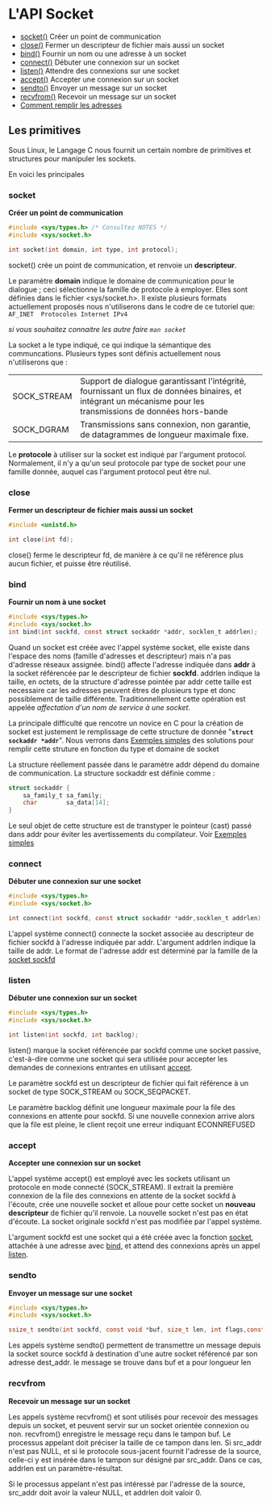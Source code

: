 # L'API Socket

* [socket()](#socket) Créer un point de communication
* [close()](#close) Fermer un descripteur de fichier mais aussi un socket
* [bind()](#bind) Fournir un nom ou une adresse à un socket
* [connect()](#connect) Débuter une connexion sur un socket
* [listen()](#listen) Attendre des connexions sur une socket
* [accept()](#accept) Accepter une connexion sur un socket
* [sendto()](#sendto) Envoyer un message sur un socket
* [recvfrom()](#recvfrom) Recevoir un message sur un socket
* [Comment remplir les adresses](../GetAddr/)

## Les primitives

Sous Linux, le Langage C nous fournit un certain nombre de primitives et structures pour manipuler les sockets.

En voici les principales

### socket

**Créer un point de communication**

```C
#include <sys/types.h> /* Consultez NOTES */
#include <sys/socket.h>

int socket(int domain, int type, int protocol);
```

socket() crée un point de communication, et renvoie un **descripteur**.

Le  paramètre  **domain**  indique le domaine de communication pour le dialogue ; ceci sélectionne la famille de protocole à employer. Elles sont définies  dans le fichier <sys/socket.h>. Il existe plusieurs formats actuellement proposés nous n'utiliserons dans le codre de ce tutoriel que:
`AF_INET  Protocoles Internet IPv4`

*si vous souhaitez connaitre les autre faire `man socket`*

La socket a le type indiqué, ce qui indique la sémantique des  communcations. Plusieurs types sont définis actuellement nous n'utiliserons que :

<table>
<tr>
<td>SOCK_STREAM</td><td>Support  de dialogue garantissant l'intégrité,     fournissant un flux de données binaires, et intégrant un mécanisme pour les transmissions de données hors-bande</td></tr>
<tr><td>SOCK_DGRAM</td><td>Transmissions  sans  connexion,  non garantie, de datagrammes de longueur maximale fixe.</td></tr>
</table>

Le **protocole** à utiliser sur la socket est indiqué par l'argument protocol.  Normalement, il n'y a qu'un seul protocole par type de socket pour une famille donnée, auquel cas l'argument protocol peut être nul.


### close 
**Fermer un descripteur de fichier mais aussi un socket**

```C
#include <unistd.h>

int close(int fd);
```
close()  ferme  le  descripteur  fd, de manière à ce qu'il ne référence plus aucun fichier, et puisse être réutilisé.


### bind 
**Fournir un nom à une socket**

```C
#include <sys/types.h>
#include <sys/socket.h>
int bind(int sockfd, const struct sockaddr *addr, socklen_t addrlen);
```

Quand  un socket est créée avec l'appel système socket, elle existe dans l'espace des noms (famille  d'adresses et descripteur)  mais  n'a  pas  d'adresse réseaux assignée. bind() affecte l'adresse indiquée dans **addr** à la socket référencée par le descripteur de fichier **sockfd**. addrlen indique la taille, en  octets, de la structure d'adresse pointée par addr cette taille est necessaire car les adresses peuvent êtres de plusieurs type et donc possiblement de taille différente. Traditionnellement cette opération est appelée *affectation d'un nom de service à une socket*.

La principale difficulté que rencotre un novice en C pour la création de socket est justement le remplissage de cette structure de donnée "__`struct sockaddr *addr`__". Nous verrons dans [Exemples simples](Exemples/) des solutions pour remplir cette struture en fonction du type et domaine de socket

La structure réellement passée dans le paramètre addr dépend du domaine de communication. La structure sockaddr est définie comme :

```C
struct sockaddr {
    sa_family_t sa_family;
    char        sa_data[14];
}
```

Le seul objet de cette structure est de transtyper  le  pointeur (cast) passé dans addr pour éviter les avertissements du compilateur. Voir [Exemples simples](Exemples/)

### connect
**Débuter une connexion sur une socket**

```C
#include <sys/types.h>
#include <sys/socket.h>

int connect(int sockfd, const struct sockaddr *addr,socklen_t addrlen);
```
L'appel système connect() connecte la socket associée au descripteur de fichier sockfd  à  l'adresse  indiquée  par  addr.  L'argument  addrlen indique  la  taille  de addr. Le format de l'adresse addr est déterminé par la famille de la [socket sockfd](#socket)

### listen
**Débuter une connexion sur un socket**

```C
#include <sys/types.h> 
#include <sys/socket.h>

int listen(int sockfd, int backlog);
```

listen()  marque  la socket référencée par sockfd comme une socket passive, c'est-à-dire comme une socket qui sera utilisée pour accepter les demandes de connexions entrantes en utilisant [accept](#accept).

Le  paramètre sockfd est un descripteur de fichier qui fait référence à un socket de type SOCK_STREAM ou SOCK_SEQPACKET.

Le paramètre backlog définit une longueur maximale  pour  la  file  des connexions  en  attente  pour  sockfd. Si une nouvelle connexion arrive alors que la file est pleine, le client  reçoit  une  erreur  indiquant ECONNREFUSED

### accept
**Accepter une connexion sur un socket**

L'appel système accept() est employé avec les sockets utilisant un protocole en mode connecté (SOCK_STREAM).  Il  extrait  la première  connexion  de  la file des connexions en attente de la socket sockfd à l'écoute, crée une nouvelle socket et alloue pour cette socket un  **nouveau  descripteur**  de  fichier qu'il renvoie. La nouvelle socket n'est pas en état d'écoute. La socket originale sockfd n'est pas  modifiée par l'appel système.

L'argument  sockfd  est  une  socket  qui  a été créée avec la fonction [socket](#socket),  attachée  à  une  adresse  avec  [bind](#bind),  et  attend   des connexions après un appel [listen](#listen).

### sendto
**Envoyer un message sur une socket**

```C
#include <sys/types.h>
#include <sys/socket.h>

ssize_t sendto(int sockfd, const void *buf, size_t len, int flags,const struct sockaddr *dest_addr, socklen_t addrlen);
```

Les appels système sendto() permettent de transmettre un message depuis la socket source sockfd à destination d'une autre socket référencé par son adresse dest_addr. le message se trouve dans buf et a pour longueur len

### recvfrom
**Recevoir un message sur un socket**
 
 Les  appels  système recvfrom() et sont utilisés pour recevoir des messages depuis un socket, et peuvent servir sur un socket orientée connexion ou non. recvfrom() enregistre le message reçu dans le tampon buf. Le processus appelant doit préciser la taille de ce tampon dans len. Si src_addr n'est pas NULL, et si le protocole sous-jacent fournit l'adresse de la source, celle-ci y est insérée dans le tampon sur désigné par src_addr. Dans ce cas, addrlen est  un paramètre-résultat.

 Si le processus appelant n'est pas intéressé par l'adresse de la source, src_addr doit avoir la valeur NULL, et addrlen doit valoir 0.




